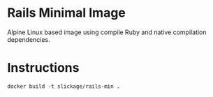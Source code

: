 # Rails Minimal Image

Alpine Linux based image using compile Ruby and  native compilation
dependencies.

# Instructions

`docker build -t slickage/rails-min .`
